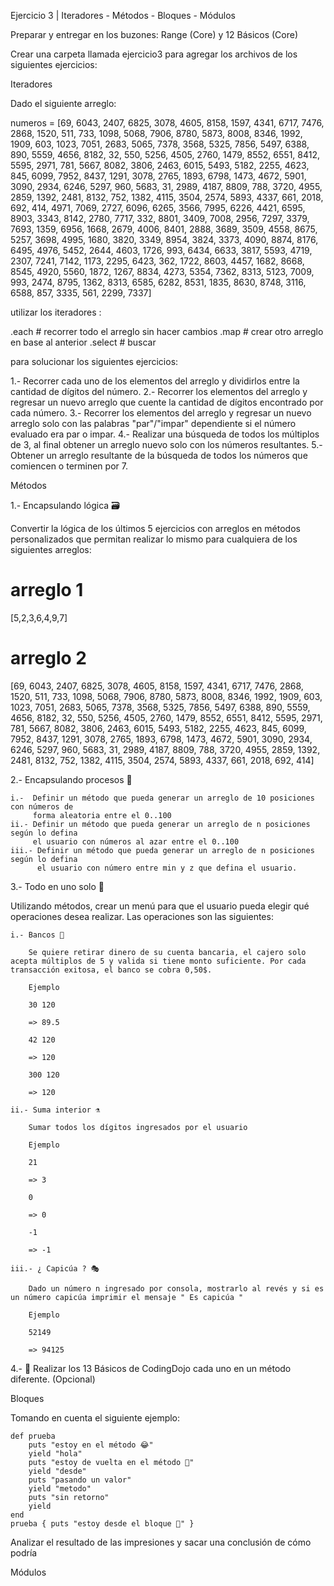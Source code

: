 Ejercicio 3 | Iteradores - Métodos - Bloques - Módulos


Preparar y entregar en los buzones: Range (Core) y 12 Básicos (Core)

Crear una carpeta llamada ejercicio3 para agregar los archivos de los siguientes ejercicios:

Iteradores

Dado el siguiente arreglo:

numeros = [69, 6043, 2407, 6825, 3078, 4605, 8158, 1597, 4341, 6717, 7476, 2868, 1520, 511, 733, 1098, 5068, 7906, 8780, 5873, 8008, 8346, 1992, 1909, 603, 1023, 7051, 2683, 5065, 7378, 3568, 5325, 7856, 5497, 6388, 890, 5559, 4656, 8182, 32, 550, 5256, 4505, 2760, 1479, 8552, 6551, 8412, 5595, 2971, 781, 5667, 8082, 3806, 2463, 6015, 5493, 5182, 2255, 4623, 845, 6099, 7952, 8437, 1291, 3078, 2765, 1893, 6798, 1473, 4672, 5901, 3090, 2934, 6246, 5297, 960, 5683, 31, 2989, 4187, 8809, 788, 3720, 4955, 2859, 1392, 2481, 8132, 752, 1382, 4115, 3504, 2574, 5893, 4337, 661, 2018, 692, 414, 4971, 7069, 2727, 6096, 6265, 3566, 7995, 6226, 4421, 6595, 8903, 3343, 8142, 2780, 7717, 332, 8801, 3409, 7008, 2956, 7297, 3379, 7693, 1359, 6956, 1668, 2679, 4006, 8401, 2888, 3689, 3509, 4558, 8675, 5257, 3698, 4995, 1680, 3820, 3349, 8954, 3824, 3373, 4090, 8874, 8176, 6495, 4976, 5452, 2644, 4603, 1726, 993, 6434, 6633, 3817, 5593, 4719, 2307, 7241, 7142, 1173, 2295, 6423, 362, 1722, 8603, 4457, 1682, 8668, 8545, 4920, 5560, 1872, 1267, 8834, 4273, 5354, 7362, 8313, 5123, 7009, 993, 2474, 8795, 1362, 8313, 6585, 6282, 8531, 1835, 8630, 8748, 3116, 6588, 857, 3335, 561, 2299, 7337]


utilizar los iteradores :

.each       # recorrer todo el arreglo sin hacer cambios
.map        # crear otro arreglo en base al anterior
.select     # buscar


para solucionar los siguientes ejercicios:

1.- Recorrer cada uno de los elementos del arreglo y dividirlos entre la cantidad de 
    dígitos del número.
2.- Recorrer los elementos del arreglo y regresar un nuevo arreglo que cuente la cantidad 
    de dígitos encontrado por cada número.
3.- Recorrer los elementos del arreglo y regresar un nuevo arreglo solo con las palabras 
    "par"/"impar" dependiente si el número evaluado era par o impar.
4.- Realizar una búsqueda de todos los múltiplos de 3, al final obtener un arreglo nuevo 
    solo con los números resultantes.
5.- Obtener un arreglo resultante de la búsqueda de todos los números que comiencen o 
    terminen por 7.


Métodos

1.- Encapsulando lógica 🗃

Convertir la lógica de los últimos 5 ejercicios con arreglos en métodos personalizados que permitan realizar lo mismo para cualquiera de los siguientes arreglos:

# arreglo 1
[5,2,3,6,4,9,7]
# arreglo 2
[69, 6043, 2407, 6825, 3078, 4605, 8158, 1597, 4341, 6717, 7476, 2868, 1520, 511, 733, 1098, 5068, 7906, 8780, 5873, 8008, 8346, 1992, 1909, 603, 1023, 7051, 2683, 5065, 7378, 3568, 5325, 7856, 5497, 6388, 890, 5559, 4656, 8182, 32, 550, 5256, 4505, 2760, 1479, 8552, 6551, 8412, 5595, 2971, 781, 5667, 8082, 3806, 2463, 6015, 5493, 5182, 2255, 4623, 845, 6099, 7952, 8437, 1291, 3078, 2765, 1893, 6798, 1473, 4672, 5901, 3090, 2934, 6246, 5297, 960, 5683, 31, 2989, 4187, 8809, 788, 3720, 4955, 2859, 1392, 2481, 8132, 752, 1382, 4115, 3504, 2574, 5893, 4337, 661, 2018, 692, 414]

2.- Encapsulando procesos 🚛

    i.-  Definir un método que pueda generar un arreglo de 10 posiciones con números de
         forma aleatoria entre el 0..100
    ii.- Definir un método que pueda generar un arreglo de n posiciones según lo defina 
         el usuario con números al azar entre el 0..100
    iii.- Definir un método que pueda generar un arreglo de n posiciones según lo defina 
          el usuario con número entre min y z que defina el usuario.

3.- Todo en uno solo 🦠

Utilizando métodos, crear un menú para que el usuario pueda elegir qué operaciones desea realizar. Las operaciones son las siguientes:

    i.- Bancos 🏧

        Se quiere retirar dinero de su cuenta bancaria, el cajero solo acepta múltiplos de 5 y valida si tiene monto suficiente. Por cada transacción exitosa, el banco se cobra 0,50$.

        Ejemplo

        30 120

        => 89.5

        42 120

        => 120

        300 120

        => 120

    ii.- Suma interior ⚗

        Sumar todos los dígitos ingresados por el usuario

        Ejemplo

        21

        => 3

        0

        => 0

        -1

        => -1

    iii.- ¿ Capicúa ? 🎭

        Dado un número n ingresado por consola, mostrarlo al revés y si es un número capicúa imprimir el mensaje " Es capicúa "

        Ejemplo

        52149

        => 94125

4.- 🌟 Realizar los 13 Básicos de CodingDojo cada uno en un método diferente. (Opcional)


Bloques

Tomando en cuenta el siguiente ejemplo:

    def prueba
        puts "estoy en el método 😂"
        yield "hola"
        puts "estoy de vuelta en el método 🔁"
        yield "desde"
        puts "pasando un valor"
        yield "metodo"
        puts "sin retorno"
        yield
    end
    prueba { puts "estoy desde el bloque 🧱" }

Analizar el resultado de las impresiones y sacar una conclusión de cómo podría

Módulos